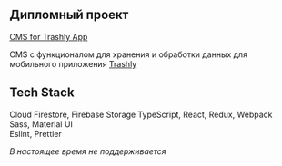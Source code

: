 ## Дипломный проект

[CMS for Trashly App](https://cms-for-trashly-app.web.app/)

CMS с функционалом для хранения и обработки данных для мобильного приложения [Trashly](https://trashly-2cf98.web.app/index.html)

## Tech Stack

Cloud Firestore, Firebase Storage
TypeScript, React, Redux, Webpack  
Sass, Material UI  
Eslint, Prettier

*В настоящее время не поддерживается*

